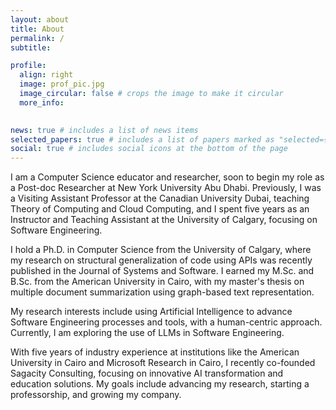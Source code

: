 ```yaml
---
layout: about
title: About
permalink: /
subtitle: 

profile:
  align: right
  image: prof_pic.jpg
  image_circular: false # crops the image to make it circular
  more_info: 
   

news: true # includes a list of news items
selected_papers: true # includes a list of papers marked as "selected={true}"
social: true # includes social icons at the bottom of the page
---
```


I am a Computer Science educator and researcher, soon to begin my role as a Post-doc Researcher at New York University Abu Dhabi. Previously, I was a Visiting Assistant Professor at the Canadian University Dubai, teaching Theory of Computing and Cloud Computing, and I spent five years as an Instructor and Teaching Assistant at the University of Calgary, focusing on Software Engineering.

I hold a Ph.D. in Computer Science from the University of Calgary, where my research on structural generalization of code using APIs was recently published in the Journal of Systems and Software. I earned my M.Sc. and B.Sc. from the American University in Cairo, with my master's thesis on multiple document summarization using graph-based text representation.

My research interests include using Artificial Intelligence to advance Software Engineering processes and tools, with a human-centric approach. Currently, I am exploring the use of LLMs in Software Engineering.

With five years of industry experience at institutions like the American University in Cairo and Microsoft Research in Cairo, I recently co-founded Sagacity Consulting, focusing on innovative AI transformation and education solutions. My goals include advancing my research, starting a professorship, and growing my company.
